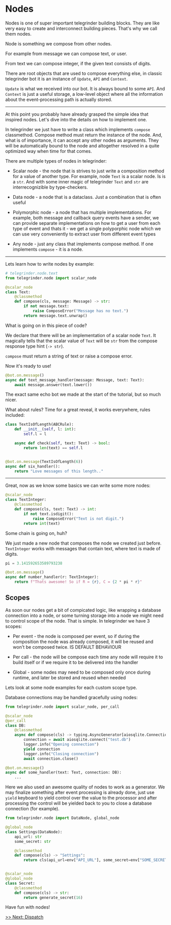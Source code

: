 # Nodes

Nodes is one of super important telegrinder building blocks. They are like very easy to create and interconnect building pieces. That's why we call them nodes.

Node is something we compose from other nodes.

For example from message we can compose text, or user.

From text we can compose integer, if the given text consists of digits.

There are root objects that are used to compose everything else, in classic telegrinder bot it is an instance of `Update`, `API` and `Context`.

`Update` is what we received into our bot. It is always bound to some `API`. And `Context` is just a useful storage, a low-level object where all the information about the event-processing path is actually stored.

---

At this point you probably have already grasped the simple idea that inspired nodes. Let's dive into the details on how to implement one.

In telegrinder we just have to write a class which implements `compose` classmethod. Compose method must return the instance of the node. And, what is of importance, it can accept any other nodes as arguments. They will be automatically bound to the node and altogether resolved in a quite optimized way when time for that comes.

There are multiple types of nodes in telegrinder:

* Scalar node - the node that is strives to just write a composition method for a value of another type. For example, node `Text` is a scalar node. Is is a `str`. And with some inner magic of telegrinder `Text` and `str` are interrecognizible by type-checkers.

* Data node - a node that is a dataclass. Just a combination that is often useful

* Polymorphic node - a node that has multiple implementations. For example, both message and callback query events have a sender, we can provide separate implementations on how to get a user from each type of event and thats it - we get a single polyporphic node which we can use very conveniently to extract user from different event types

* Any node - just any class that implements compose method. If one implements `compose` - it is a node.

---

Lets learn how to write nodes by example:

```python
# telegrinder.node.text
from telegrinder.node import scalar_node

@scalar_node
class Text:
    @classmethod
    def compose(cls, message: Message) -> str:
        if not message.text:
            raise ComposeError("Message has no text.")
        return message.text.unwrap()
```


What is going on in this piece of code?

We declare that there will be an implementation of a scalar node `Text`. It magically tells that the scalar value of `Text` will be `str` from the compose response type hint (`-> str`).

`compose` must return a string of text or raise a compose error.

Now it's ready to use!

```python
@bot.on.message()
async def text_message_handler(message: Message, text: Text):
    await message.answer(text.lower())
```

The exact same echo bot we made at the start of the tutorial, but so much nicer.

What about rules? Time for a great reveal, it works everywhere, rules included:

```python
class TextIsOfLength(ABCRule):
    def __init__(self, l: int):
        self.l = l

    async def check(self, text: Text) -> bool:
        return len(text) == self.l


@bot.on.message(TextIsOfLength(6))
async def six_handler():
    return "Love messages of this length.."
```

---

Great, now as we know some basics we can write some more nodes:

```python
@scalar_node
class TextInteger:
    @classmethod
    def compose(cls, text: Text) -> int:
        if not text.isdigit():
            raise ComposeError("Text is not digit.")
        return int(text)
```

Some chain is going on, huh?

We just made a new node that composes the node we created just before. `TextInteger` works with messages that contain text, where text is made of digits.

```python
pi = 3.141592653589793238

@bot.on.message()
async def number_handler(r: TextInteger):
    return f"Thats awesome! So if R = {r}, C = {2 * pi * r}"
```

## Scopes

As soon our nodes get a bit of compicated logic, like wrapping a database connection into a node, or some turning storage into a node we might need to control scope of the node. That is simple. In telegrinder we have 3 scopes:

* Per event - the node is composed per event, so if during the composition the node was already composed, it will be reused and won't be composed twice. IS DEFAULT BEHAVIOUR

* Per call - the node will be compose each time any node will require it to build itself or if we require it to be delivered into the handler

* Global - some nodes may need to be composed only once during runtime, and later be stored and reused when needed

Lets look at some node examples for each custom scope type.

Database connections may be handled gracefully using nodes:

```python
from telegrinder.node import scalar_node, per_call

@scalar_node
@per_call
class DB:
    @classmethod
    async def compose(cls) -> typing.AsyncGenerator[aiosqlite.Connection, None]:
        connection = await aiosqlite.connect("test.db")
        logger.info("Opening connection")
        yield connection
        logger.info("Closing connection")
        await connection.close()

@bot.on.message()
async def some_handler(text: Text, connection: DB):
    ...
```

Here we also used an awesome quality of nodes to work as a generator. We may finalize something after event processing is already done, just use `yield` keyboard to yield control over the value to the processor and after processing the control will be yielded back to you to close a database connection (for example).

```python
from telegrinder.node import DataNode, global_node

@global_node
class Settings(DataNode):
    api_url: str
    some_secret: str

    @classmethod
    def compose(cls) -> "Settings":
        return cls(api_url=env["API_URL"], some_secret=env["SOME_SECRET"])


@scalar_node
@global_node
class Secret:
    @classmethod
    def compose(cls) -> str:
        return generate_secret(16)
```

Have fun with nodes!

[>> Next: Dispatch](6_dispatch.md)
